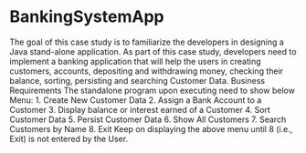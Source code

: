# BankingSystemApp

The goal of this case study is to familiarize the developers in designing a Java stand-alone application. As part of this case study, developers need to implement a banking application that will help the users in creating customers, accounts, depositing and withdrawing money, checking their balance, sorting, persisting and searching Customer Data.
Business Requirements
The standalone program upon executing need to show below Menu:
    1.	Create New Customer Data
    2.	Assign a Bank Account to a Customer
    3.	Display balance or interest earned of a Customer
    4.	Sort Customer Data
    5.	Persist Customer Data
    6.	Show All Customers
    7.	Search Customers by Name
    8.	Exit
Keep on displaying the above menu until 8 (i.e., Exit) is not entered by the User.
